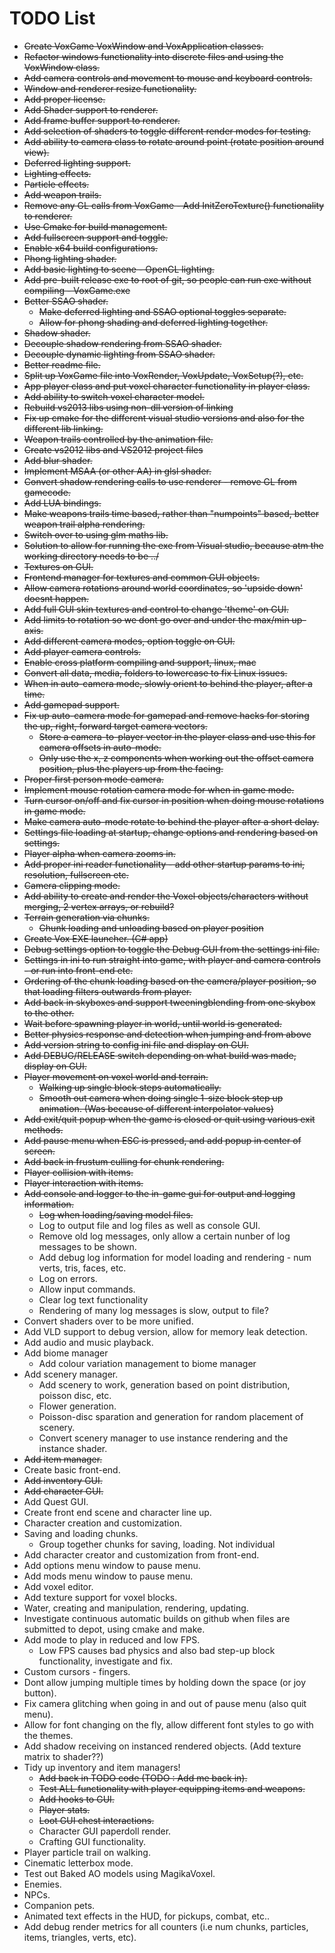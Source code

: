 # TODO List

* ~~Create VoxGame VoxWindow and VoxApplication classes.~~
* ~~Refactor windows functionality into discrete files and using the VoxWindow class.~~
* ~~Add camera controls and movement to mouse and keyboard controls.~~
* ~~Window and renderer resize functionality.~~
* ~~Add proper license.~~
* ~~Add Shader support to renderer.~~
* ~~Add frame buffer support to renderer.~~
* ~~Add selection of shaders to toggle different render modes for testing.~~
* ~~Add ability to camera class to rotate around point (rotate position around view).~~
* ~~Deferred lighting support.~~
* ~~Lighting effects.~~
* ~~Particle effects.~~
* ~~Add weapon trails.~~
* ~~Remove any GL calls from VoxGame - Add InitZeroTexture() functionality to renderer.~~
* ~~Use Cmake for build management.~~
* ~~Add fullscreen support and toggle.~~
* ~~Enable x64 build configurations.~~
* ~~Phong lighting shader.~~
* ~~Add basic lighting to scene - OpenGL lighting.~~
* ~~Add pre-built release exe to root of git, so people can run exe without compiling - VoxGame.exe~~
* ~~Better SSAO shader.~~
  * ~~Make deferred lighting and SSAO optional toggles separate.~~
  * ~~Allow for phong shading and deferred lighting together.~~
* ~~Shadow shader.~~
* ~~Decouple shadow rendering from SSAO shader.~~
* ~~Decouple dynamic lighting from SSAO shader.~~
* ~~Better readme file.~~
* ~~Split up VoxGame file into VoxRender, VoxUpdate, VoxSetup(?), etc.~~
* ~~App player class and put voxel character functionality in player class.~~
* ~~Add ability to switch voxel character model.~~
* ~~Rebuild vs2013 libs using non-dll version of linking~~
* ~~Fix up cmake for the different visual studio versions and also for the different lib linking.~~
* ~~Weapon trails controlled by the animation file.~~
* ~~Create vs2012 libs and VS2012 project files~~
* ~~Add blur shader.~~
* ~~Implement MSAA (or other AA) in glsl shader.~~
* ~~Convert shadow rendering calls to use renderer - remove GL from gamecode.~~
* ~~Add LUA bindings.~~
* ~~Make weapons trails time based, rather than "numpoints" based, better weapon trail alpha rendering.~~
* ~~Switch over to using glm maths lib.~~
* ~~Solution to allow for running the exe from Visual studio, because atm the working directory needs to be ../~~
* ~~Textures on GUI.~~
* ~~Frontend manager for textures and common GUI objects.~~
* ~~Allow camera rotations around world coordinates, so 'upside down' doesnt happen.~~
* ~~Add full GUI skin textures and control to change 'theme' on GUI.~~
* ~~Add limits to rotation so we dont go over and under the max/min up-axis.~~
* ~~Add different camera modes, option toggle on GUI.~~
* ~~Add player camera controls.~~
* ~~Enable cross platform compiling and support, linux, mac~~
* ~~Convert all data, media, folders to lowercase to fix Linux issues.~~
* ~~When in auto-camera mode, slowly orient to behind the player, after a time.~~
* ~~Add gamepad support.~~
* ~~Fix up auto-camera mode for gamepad and remove hacks for storing the up, right, forward target camera vectors.~~
  * ~~Store a camera-to-player vector in the player class and use this for camera offsets in auto-mode.~~
  * ~~Only use the x, z components when working out the offset camera position, plus the players up from the facing.~~
* ~~Proper first person mode camera.~~
* ~~Implement mouse rotation camera mode for when in game mode.~~
* ~~Turn cursor on/off and fix cursor in position when doing mouse rotations in game mode.~~
* ~~Make camera auto-mode rotate to behind the player after a short delay.~~
* ~~Settings file loading at startup, change options and rendering based on settings.~~
* ~~Player alpha when camera zooms in.~~
* ~~Add proper ini reader functionality - add other startup params to ini, resolution, fullscreen etc.~~
* ~~Camera clipping mode.~~
* ~~Add ability to create and render the Voxel objects/characters without merging, 2 vertex arrays, or rebuild?~~
* ~~Terrain generation via chunks.~~
  * ~~Chunk loading and unloading based on player position~~
* ~~Create Vox EXE launcher. (C# app)~~
* ~~Debug settings option to toggle the Debug GUI from the settings ini file.~~
* ~~Settings in ini to run straight into game, with player and camera controls - or run into front-end etc.~~
* ~~Ordering of the chunk loading based on the camera/player position, so that loading filters outwards from player.~~
* ~~Add back in skyboxes and support tweeningblending from one skybox to the other.~~
* ~~Wait before spawning player in world, until world is generated.~~
* ~~Better physics response and detection when jumping and from above~~
* ~~Add version string to config ini file and display on GUI.~~
* ~~Add DEBUG/RELEASE switch depending on what build was made, display on GUI.~~
* ~~Player movement on voxel world and terrain.~~
  * ~~Walking up single block steps automatically.~~
  * ~~Smooth out camera when doing single 1-size block step up animation. (Was because of different interpolator values)~~ 
* ~~Add exit/quit popup when the game is closed or quit using various exit methods.~~
* ~~Add pause menu when ESC is pressed, and add popup in center of screen.~~
* ~~Add back in frustum culling for chunk rendering.~~
* ~~Player collision with items.~~
* ~~Player interaction with items.~~
* ~~Add console and logger to the in-game gui for output and logging information.~~
  * ~~Log when loading/saving model files.~~
  * Log to output file and log files as well as console GUI.
  * Remove old log messages, only allow a certain nunber of log messages to be shown.
  * Add debug log information for model loading and rendering - num verts, tris, faces, etc.
  * Log on errors.
  * Allow input commands.
  * Clear log text functionality
  * Rendering of many log messages is slow, output to file?
* Convert shaders over to be more unified.
* Add VLD support to debug version, allow for memory leak detection.
* Add audio and music playback.
* Add biome manager
  * Add colour variation management to biome manager
* Add scenery manager.
  * Add scenery to work, generation based on point distribution, poisson disc, etc.
  * Flower generation.
  * Poisson-disc sparation and generation for random placement of scenery.
  * Convert scenery manager to use instance rendering and the instance shader.
* ~~Add item manager.~~
* Create basic front-end.
* ~~Add inventory GUI.~~
* ~~Add character GUI.~~
* Add Quest GUI.
* Create front end scene and character line up.
* Character creation and customization.
* Saving and loading chunks.
  * Group together chunks for saving, loading. Not individual
* Add character creator and customization from front-end.
* Add options menu window to pause menu.
* Add mods menu window to pause menu.
* Add voxel editor.
* Add texture support for voxel blocks.
* Water, creating and manipulation, rendering, updating.
* Investigate continuous automatic builds on github when files are submitted to depot, using cmake and make.
* Add mode to play in reduced and low FPS.
  * Low FPS causes bad physics and also bad step-up block functionality, investigate and fix.
* Custom cursors - fingers.
* Dont allow jumping multiple times by holding down the space (or joy button).
* Fix camera glitching when going in and out of pause menu (also quit menu).
* Allow for font changing on the fly, allow different font styles to go with the themes.
* Add shadow receiving on instanced rendered objects. (Add texture matrix to shader??)
* Tidy up inventory and item managers!
  * ~~Add back in TODO code (TODO : Add me back in).~~
  * ~~Test ALL functionality with player equipping items and weapons.~~
  * ~~Add hooks to GUI.~~
  * ~~Player stats.~~
  * ~~Loot GUI chest interactions.~~
  * Character GUI paperdoll render.
  * Crafting GUI functionality.
* Player particle trail on walking.
* Cinematic letterbox mode.
* Test out Baked AO models using MagikaVoxel.
* Enemies.
* NPCs.
* Companion pets.
* Animated text effects in the HUD, for pickups, combat, etc..
* Add debug render metrics for all counters (i.e num chunks, particles, items, triangles, verts, etc).
